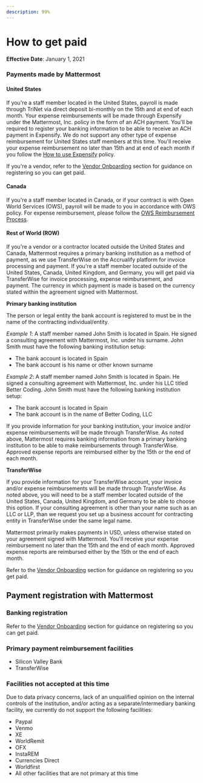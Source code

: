 ```yaml
---
description: 99%
---
```


# How to get paid

**Effective Date**: January 1, 2021

### Payments made by Mattermost

#### United States

If you're a staff member located in the United States, payroll is made through TriNet via direct deposit bi-monthly on the 15th and at end of each month. Your expense reimbursements will be made through Expensify under the Mattermost, Inc. policy in the form of an ACH payment. You'll be required to register your banking information to be able to receive an ACH payment in Expensify. We do not support any other type of expense reimbursement for United States staff members at this time. You'll receive your expense reimbursement no later than 15th and at end of each month if you follow the [How to use Expensify](https://handbook.mattermost.com/company/how-to-guides-for-staff/how-to-spend-company-money/how-to-use-expensify#expense-reimbursement-policy) policy.

If you're a vendor, refer to the [Vendor Onboarding](https://handbook.mattermost.com/operations/finance/onboarding/how-to-on-board-as-a-vendor) section for guidance on registering so you can get paid.

#### Canada

If you're a staff member located in Canada, or if your contract is with Open World Services \(OWS\), payroll will be made to you in accordance with OWS policy. For expense reimbursement, please follow the [OWS Reimbursement Process](https://handbook.mattermost.com/company/how-to-guides-for-staff/how-to-spend-company-money/how-to-use-expensify#open-world-services-ows).

#### Rest of World \(ROW\)

If you're a vendor or a contractor located outside the United States and Canada, Mattermost requires a primary banking institution as a method of payment, as we use TransferWise on the Accrualify platform for invoice processing and payment. If you're a staff member located outside of the United States, Canada, United Kingdom, and Germany, you will get paid via TransferWise for invoice processing, expense reimbursement, and payment. The currency in which payment is made is based on the currency stated within the agreement signed with Mattermost.

**Primary banking institution**

The person or legal entity the bank account is registered to must be in the name of the contracting individual/entity.

_Example 1_: A staff member named John Smith is located in Spain. He signed a consulting agreement with Mattermost, Inc. under his surname. John Smith must have the following banking institution setup:

* The bank account is located in Spain
* The bank account is his name or other known surname

_Example 2_: A staff member named John Smith is located in Spain. He signed a consulting agreement with Mattermost, Inc. under his LLC titled Better Coding. John Smith must have the following banking institution setup:

* The bank account is located in Spain
* The bank account is in the name of Better Coding, LLC

If you provide information for your banking institution, your invoice and/or expense reimbursements will be made through TransferWise. As noted above, Mattermost requires banking information from a primary banking institution to be able to make reimbursements through TransferWise. Approved expense reports are reimbursed either by the 15th or the end of each month.

**TransferWise**

If you provide information for your TransferWise account, your invoice and/or expense reimbursements will be made through TransferWise. As noted above, you will need to be a staff member located outside of the United States, Canada, United Kingdom, and Germany to be able to choose this option. If your consulting agreement is other than your name such as an LLC or LLP, than we request you set up a business account for contracting entity in TransferWise under the same legal name.

Mattermost primarily makes payments in USD, unless otherwise stated on your agreement signed with Mattermost. You'll receive your expense reimbursement no later than the 15th and the end of each month. Approved expense reports are reimbursed either by the 15th or the end of each month.

Refer to the [Vendor Onboarding](https://handbook.mattermost.com/operations/finance/onboarding/how-to-on-board-as-a-vendor) section for guidance on registering so you get paid.

## Payment registration with Mattermost

### Banking registration

Refer to the [Vendor Onboarding](https://handbook.mattermost.com/operations/finance/onboarding/how-to-on-board-as-a-vendor) section for guidance on registering so you can get paid.

### Primary payment reimbursement facilities

* Silicon Valley Bank
* TransferWise

### Facilities not accepted at this time

Due to data privacy concerns, lack of an unqualified opinion on the internal controls of the institution, and/or acting as a separate/intermediary banking facility, we currently do not support the following facilities:

* Paypal
* Venmo
* XE
* WorldRemit
* OFX
* InstaREM
* Currencies Direct
* Worldfirst
* All other facilities that are not primary at this time
